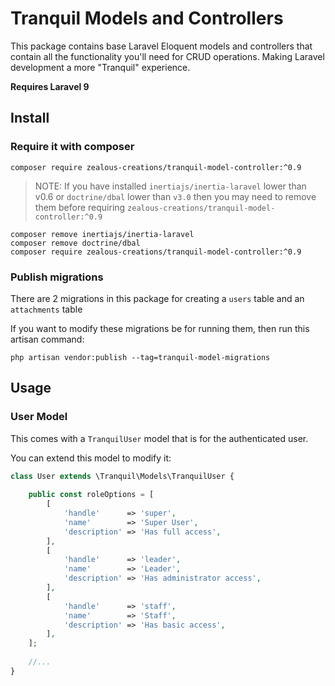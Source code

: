# Tranquil Models and Controllers

This package contains base Laravel Eloquent models and controllers that contain all the functionality you'll need for CRUD operations. Making Laravel development a more "Tranquil" experience.

**Requires Laravel 9**

## Install

### Require it with composer

```shell
composer require zealous-creations/tranquil-model-controller:^0.9
```

> NOTE: If you have installed `inertiajs/inertia-laravel` lower than v0.6 or `doctrine/dbal` lower than `v3.0` 
> then you may need to remove them before requiring `zealous-creations/tranquil-model-controller:^0.9`
   ```shell
   composer remove inertiajs/inertia-laravel
   composer remove doctrine/dbal
   composer require zealous-creations/tranquil-model-controller:^0.9
   ```

### Publish migrations

There are 2 migrations in this package for creating a `users` table and an `attachments` table

If you want to modify these migrations be for running them, then run this artisan command:
```shell
php artisan vendor:publish --tag=tranquil-model-migrations
```

## Usage

### User Model

This comes with a `TranquilUser` model that is for the authenticated user.

You can extend this model to modify it:

```php
class User extends \Tranquil\Models\TranquilUser {
    
    public const roleOptions = [
		[
			'handle'      => 'super',
			'name'        => 'Super User',
			'description' => 'Has full access',
		],
		[
			'handle'      => 'leader',
			'name'        => 'Leader',
			'description' => 'Has administrator access',
		],
		[
			'handle'      => 'staff',
			'name'        => 'Staff',
			'description' => 'Has basic access',
		],
	];
	
	//...
}
```